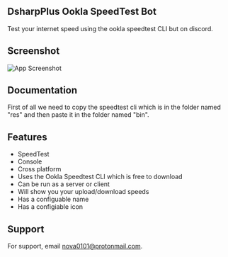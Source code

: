 ## DsharpPlus Ookla SpeedTest Bot
Test your internet speed using the ookla speedtest CLI but on discord.

## Screenshot

![App Screenshot](https://cdn.discordapp.com/attachments/948669455620255815/1015650070865121450/Screenshot_2022-09-03_105009.png)


## Documentation

First of all we need to copy the speedtest cli which is in the folder named "res" and then paste it in the folder named "bin".


## Features

- SpeedTest
- Console
- Cross platform
- Uses the Ookla Speedtest CLI which is free to download
- Can be run as a server or client
- Will show you your upload/download speeds
- Has a configuable name
- Has a configiable icon

## Support

For support, email nova0101@protonmail.com.

